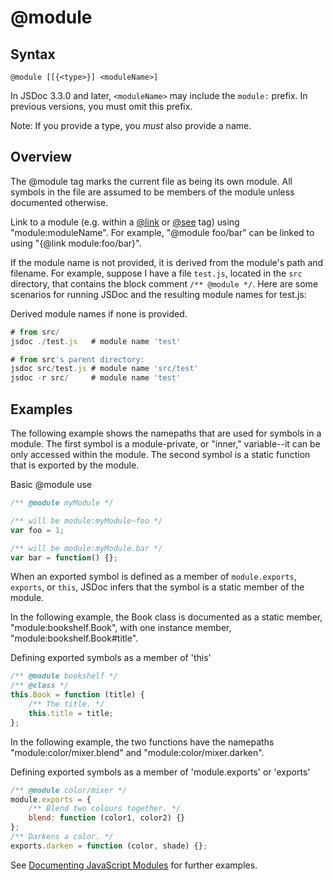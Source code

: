 # @module
## Syntax

`@module [[{<type>}] <moduleName>]`

In JSDoc 3.3.0 and later, `<moduleName>` may include the `module:` prefix. In previous versions, you must omit this prefix.

Note: If you provide a type, you _must_ also provide a name.

## Overview

The @module tag marks the current file as being its own module. All symbols in the file are assumed to be members of the module unless documented otherwise.

Link to a module (e.g. within a [@link](https://jsdoc.app/tags-inline-link.html) or [@see](https://jsdoc.app/tags-see.html) tag) using "module:moduleName". For example, "@module foo/bar" can be linked to using "{@link module:foo/bar}".

If the module name is not provided, it is derived from the module's path and filename. For example, suppose I have a file `test.js`, located in the `src` directory, that contains the block comment `/** @module */`. Here are some scenarios for running JSDoc and the resulting module names for test.js:

Derived module names if none is provided.

```javascript
# from src/
jsdoc ./test.js   # module name 'test'

# from src's parent directory:
jsdoc src/test.js # module name 'src/test'
jsdoc -r src/     # module name 'test'
```

## Examples

The following example shows the namepaths that are used for symbols in a module. The first symbol is a module-private, or "inner," variable--it can be only accessed within the module. The second symbol is a static function that is exported by the module.

Basic @module use

```javascript
/** @module myModule */

/** will be module:myModule~foo */
var foo = 1;

/** will be module:myModule.bar */
var bar = function() {};
```

When an exported symbol is defined as a member of `module.exports`, `exports`, or `this`, JSDoc infers that the symbol is a static member of the module.

In the following example, the Book class is documented as a static member, "module:bookshelf.Book", with one instance member, "module:bookshelf.Book#title".

Defining exported symbols as a member of 'this'

```javascript
/** @module bookshelf */
/** @class */
this.Book = function (title) {
    /** The title. */
    this.title = title;
};
```

In the following example, the two functions have the namepaths "module:color/mixer.blend" and "module:color/mixer.darken".

Defining exported symbols as a member of 'module.exports' or 'exports'

```javascript
/** @module color/mixer */
module.exports = {
    /** Blend two colours together. */
    blend: function (color1, color2) {}
};
/** Darkens a color. */
exports.darken = function (color, shade) {};
```

See [Documenting JavaScript Modules](https://jsdoc.app/howto-commonjs-modules.html) for further examples.